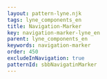 ```yaml
---
layout: pattern-lyne.njk
tags: lyne_components_en
title: Navigation-Marker
key: navigation-marker-lyne_en
parent: lyne_components_en
keywords: navigation-marker
order: 450
excludeInNavigation: true
patternId: sbbNavigatinMarker
---
```

